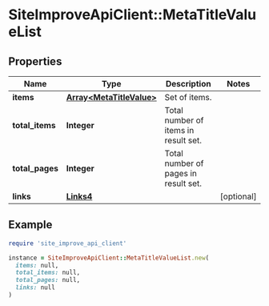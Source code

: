 # SiteImproveApiClient::MetaTitleValueList

## Properties

| Name | Type | Description | Notes |
| ---- | ---- | ----------- | ----- |
| **items** | [**Array&lt;MetaTitleValue&gt;**](MetaTitleValue.md) | Set of items. |  |
| **total_items** | **Integer** | Total number of items in result set. |  |
| **total_pages** | **Integer** | Total number of pages in result set. |  |
| **links** | [**Links4**](Links4.md) |  | [optional] |

## Example

```ruby
require 'site_improve_api_client'

instance = SiteImproveApiClient::MetaTitleValueList.new(
  items: null,
  total_items: null,
  total_pages: null,
  links: null
)
```

